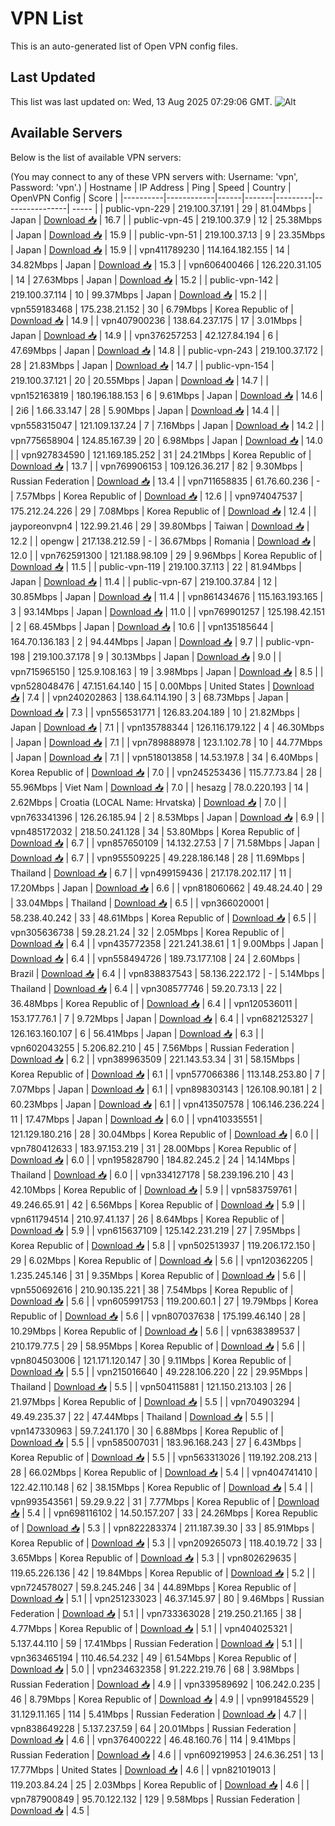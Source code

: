 # VPN List

This is an auto-generated list of Open VPN config files.

## Last Updated

This list was last updated on: Wed, 13 Aug 2025 07:29:06 GMT.
![Alt](https://repobeats.axiom.co/api/embed/186b98318ef1479477931607c1ad7d823f12451f.svg "Repobeats analytics image")

## Available Servers

Below is the list of available VPN servers:

(You may connect to any of these VPN servers with: Username: 'vpn', Password: 'vpn'.)
| Hostname | IP Address | Ping | Speed | Country | OpenVPN Config | Score |
|----------|------------|------|-------|---------|----------------| ----- |
| public-vpn-229 | 219.100.37.191 | 29 | 81.04Mbps | Japan | [Download 📥](./configs/server_0_JP.ovpn) | 16.7 |
| public-vpn-45 | 219.100.37.9 | 12 | 25.38Mbps | Japan | [Download 📥](./configs/server_1_JP.ovpn) | 15.9 |
| public-vpn-51 | 219.100.37.13 | 9 | 23.35Mbps | Japan | [Download 📥](./configs/server_2_JP.ovpn) | 15.9 |
| vpn411789230 | 114.164.182.155 | 14 | 34.82Mbps | Japan | [Download 📥](./configs/server_3_JP.ovpn) | 15.3 |
| vpn606400466 | 126.220.31.105 | 14 | 27.63Mbps | Japan | [Download 📥](./configs/server_4_JP.ovpn) | 15.2 |
| public-vpn-142 | 219.100.37.114 | 10 | 99.37Mbps | Japan | [Download 📥](./configs/server_5_JP.ovpn) | 15.2 |
| vpn559183468 | 175.238.21.152 | 30 | 6.79Mbps | Korea Republic of | [Download 📥](./configs/server_6_KR.ovpn) | 14.9 |
| vpn407900236 | 138.64.237.175 | 17 | 3.01Mbps | Japan | [Download 📥](./configs/server_7_JP.ovpn) | 14.9 |
| vpn376257253 | 42.127.84.194 | 6 | 47.69Mbps | Japan | [Download 📥](./configs/server_8_JP.ovpn) | 14.8 |
| public-vpn-243 | 219.100.37.172 | 28 | 21.83Mbps | Japan | [Download 📥](./configs/server_9_JP.ovpn) | 14.7 |
| public-vpn-154 | 219.100.37.121 | 20 | 20.55Mbps | Japan | [Download 📥](./configs/server_10_JP.ovpn) | 14.7 |
| vpn152163819 | 180.196.188.153 | 6 | 9.61Mbps | Japan | [Download 📥](./configs/server_11_JP.ovpn) | 14.6 |
| 2i6 | 1.66.33.147 | 28 | 5.90Mbps | Japan | [Download 📥](./configs/server_12_JP.ovpn) | 14.4 |
| vpn558315047 | 121.109.137.24 | 7 | 7.16Mbps | Japan | [Download 📥](./configs/server_13_JP.ovpn) | 14.2 |
| vpn775658904 | 124.85.167.39 | 20 | 6.98Mbps | Japan | [Download 📥](./configs/server_14_JP.ovpn) | 14.0 |
| vpn927834590 | 121.169.185.252 | 31 | 24.21Mbps | Korea Republic of | [Download 📥](./configs/server_15_KR.ovpn) | 13.7 |
| vpn769906153 | 109.126.36.217 | 82 | 9.30Mbps | Russian Federation | [Download 📥](./configs/server_16_RU.ovpn) | 13.4 |
| vpn711658835 | 61.76.60.236 | - | 7.57Mbps | Korea Republic of | [Download 📥](./configs/server_17_KR.ovpn) | 12.6 |
| vpn974047537 | 175.212.24.226 | 29 | 7.08Mbps | Korea Republic of | [Download 📥](./configs/server_18_KR.ovpn) | 12.4 |
| jayporeonvpn4 | 122.99.21.46 | 29 | 39.80Mbps | Taiwan | [Download 📥](./configs/server_19_TW.ovpn) | 12.2 |
| opengw | 217.138.212.59 | - | 36.67Mbps | Romania | [Download 📥](./configs/server_20_RO.ovpn) | 12.0 |
| vpn762591300 | 121.188.98.109 | 29 | 9.96Mbps | Korea Republic of | [Download 📥](./configs/server_21_KR.ovpn) | 11.5 |
| public-vpn-119 | 219.100.37.113 | 22 | 81.94Mbps | Japan | [Download 📥](./configs/server_22_JP.ovpn) | 11.4 |
| public-vpn-67 | 219.100.37.84 | 12 | 30.85Mbps | Japan | [Download 📥](./configs/server_23_JP.ovpn) | 11.4 |
| vpn861434676 | 115.163.193.165 | 3 | 93.14Mbps | Japan | [Download 📥](./configs/server_24_JP.ovpn) | 11.0 |
| vpn769901257 | 125.198.42.151 | 2 | 68.45Mbps | Japan | [Download 📥](./configs/server_25_JP.ovpn) | 10.6 |
| vpn135185644 | 164.70.136.183 | 2 | 94.44Mbps | Japan | [Download 📥](./configs/server_26_JP.ovpn) | 9.7 |
| public-vpn-198 | 219.100.37.178 | 9 | 30.13Mbps | Japan | [Download 📥](./configs/server_27_JP.ovpn) | 9.0 |
| vpn715965150 | 125.9.108.163 | 19 | 3.98Mbps | Japan | [Download 📥](./configs/server_28_JP.ovpn) | 8.5 |
| vpn528048476 | 47.151.64.140 | 15 | 0.00Mbps | United States | [Download 📥](./configs/server_29_US.ovpn) | 7.4 |
| vpn240202863 | 138.64.114.190 | 3 | 68.73Mbps | Japan | [Download 📥](./configs/server_30_JP.ovpn) | 7.3 |
| vpn556531771 | 126.83.204.189 | 10 | 21.82Mbps | Japan | [Download 📥](./configs/server_31_JP.ovpn) | 7.1 |
| vpn135788344 | 126.116.179.122 | 4 | 46.30Mbps | Japan | [Download 📥](./configs/server_32_JP.ovpn) | 7.1 |
| vpn789888978 | 123.1.102.78 | 10 | 44.77Mbps | Japan | [Download 📥](./configs/server_33_JP.ovpn) | 7.1 |
| vpn518013858 | 14.53.197.8 | 34 | 6.40Mbps | Korea Republic of | [Download 📥](./configs/server_34_KR.ovpn) | 7.0 |
| vpn245253436 | 115.77.73.84 | 28 | 55.96Mbps | Viet Nam | [Download 📥](./configs/server_35_VN.ovpn) | 7.0 |
| hesazg | 78.0.220.193 | 14 | 2.62Mbps | Croatia (LOCAL Name: Hrvatska) | [Download 📥](./configs/server_36_HR.ovpn) | 7.0 |
| vpn763341396 | 126.26.185.94 | 2 | 8.53Mbps | Japan | [Download 📥](./configs/server_37_JP.ovpn) | 6.9 |
| vpn485172032 | 218.50.241.128 | 34 | 53.80Mbps | Korea Republic of | [Download 📥](./configs/server_38_KR.ovpn) | 6.7 |
| vpn857650109 | 14.132.27.53 | 7 | 71.58Mbps | Japan | [Download 📥](./configs/server_39_JP.ovpn) | 6.7 |
| vpn955509225 | 49.228.186.148 | 28 | 11.69Mbps | Thailand | [Download 📥](./configs/server_40_TH.ovpn) | 6.7 |
| vpn499159436 | 217.178.202.117 | 11 | 17.20Mbps | Japan | [Download 📥](./configs/server_41_JP.ovpn) | 6.6 |
| vpn818060662 | 49.48.24.40 | 29 | 33.04Mbps | Thailand | [Download 📥](./configs/server_42_TH.ovpn) | 6.5 |
| vpn366020001 | 58.238.40.242 | 33 | 48.61Mbps | Korea Republic of | [Download 📥](./configs/server_43_KR.ovpn) | 6.5 |
| vpn305636738 | 59.28.21.24 | 32 | 2.05Mbps | Korea Republic of | [Download 📥](./configs/server_44_KR.ovpn) | 6.4 |
| vpn435772358 | 221.241.38.61 | 1 | 9.00Mbps | Japan | [Download 📥](./configs/server_45_JP.ovpn) | 6.4 |
| vpn558494726 | 189.73.177.108 | 24 | 2.60Mbps | Brazil | [Download 📥](./configs/server_46_BR.ovpn) | 6.4 |
| vpn838837543 | 58.136.222.172 | - | 5.14Mbps | Thailand | [Download 📥](./configs/server_47_TH.ovpn) | 6.4 |
| vpn308577746 | 59.20.73.13 | 22 | 36.48Mbps | Korea Republic of | [Download 📥](./configs/server_48_KR.ovpn) | 6.4 |
| vpn120536011 | 153.177.76.1 | 7 | 9.72Mbps | Japan | [Download 📥](./configs/server_49_JP.ovpn) | 6.4 |
| vpn682125327 | 126.163.160.107 | 6 | 56.41Mbps | Japan | [Download 📥](./configs/server_50_JP.ovpn) | 6.3 |
| vpn602043255 | 5.206.82.210 | 45 | 7.56Mbps | Russian Federation | [Download 📥](./configs/server_51_RU.ovpn) | 6.2 |
| vpn389963509 | 221.143.53.34 | 31 | 58.15Mbps | Korea Republic of | [Download 📥](./configs/server_52_KR.ovpn) | 6.1 |
| vpn577066386 | 113.148.253.80 | 7 | 7.07Mbps | Japan | [Download 📥](./configs/server_53_JP.ovpn) | 6.1 |
| vpn898303143 | 126.108.90.181 | 2 | 60.23Mbps | Japan | [Download 📥](./configs/server_54_JP.ovpn) | 6.1 |
| vpn413507578 | 106.146.236.224 | 11 | 17.47Mbps | Japan | [Download 📥](./configs/server_55_JP.ovpn) | 6.0 |
| vpn410335551 | 121.129.180.216 | 28 | 30.04Mbps | Korea Republic of | [Download 📥](./configs/server_56_KR.ovpn) | 6.0 |
| vpn780412633 | 183.97.153.219 | 31 | 28.00Mbps | Korea Republic of | [Download 📥](./configs/server_57_KR.ovpn) | 6.0 |
| vpn195828790 | 184.82.245.2 | 24 | 14.14Mbps | Thailand | [Download 📥](./configs/server_58_TH.ovpn) | 6.0 |
| vpn334127178 | 58.239.196.210 | 43 | 42.10Mbps | Korea Republic of | [Download 📥](./configs/server_59_KR.ovpn) | 5.9 |
| vpn583759761 | 49.246.65.91 | 42 | 6.56Mbps | Korea Republic of | [Download 📥](./configs/server_60_KR.ovpn) | 5.9 |
| vpn611794514 | 210.97.41.137 | 26 | 8.64Mbps | Korea Republic of | [Download 📥](./configs/server_61_KR.ovpn) | 5.9 |
| vpn615637109 | 125.142.231.219 | 27 | 7.95Mbps | Korea Republic of | [Download 📥](./configs/server_62_KR.ovpn) | 5.8 |
| vpn502513937 | 119.206.172.150 | 29 | 6.02Mbps | Korea Republic of | [Download 📥](./configs/server_63_KR.ovpn) | 5.6 |
| vpn120362205 | 1.235.245.146 | 31 | 9.35Mbps | Korea Republic of | [Download 📥](./configs/server_64_KR.ovpn) | 5.6 |
| vpn550692616 | 210.90.135.221 | 38 | 7.54Mbps | Korea Republic of | [Download 📥](./configs/server_65_KR.ovpn) | 5.6 |
| vpn605991753 | 119.200.60.1 | 27 | 19.79Mbps | Korea Republic of | [Download 📥](./configs/server_66_KR.ovpn) | 5.6 |
| vpn807037638 | 175.199.46.140 | 28 | 10.29Mbps | Korea Republic of | [Download 📥](./configs/server_67_KR.ovpn) | 5.6 |
| vpn638389537 | 210.179.77.5 | 29 | 58.95Mbps | Korea Republic of | [Download 📥](./configs/server_68_KR.ovpn) | 5.6 |
| vpn804503006 | 121.171.120.147 | 30 | 9.11Mbps | Korea Republic of | [Download 📥](./configs/server_69_KR.ovpn) | 5.5 |
| vpn215016640 | 49.228.106.220 | 22 | 29.95Mbps | Thailand | [Download 📥](./configs/server_70_TH.ovpn) | 5.5 |
| vpn504115881 | 121.150.213.103 | 26 | 21.97Mbps | Korea Republic of | [Download 📥](./configs/server_71_KR.ovpn) | 5.5 |
| vpn704903294 | 49.49.235.37 | 22 | 47.44Mbps | Thailand | [Download 📥](./configs/server_72_TH.ovpn) | 5.5 |
| vpn147330963 | 59.7.241.170 | 30 | 6.88Mbps | Korea Republic of | [Download 📥](./configs/server_73_KR.ovpn) | 5.5 |
| vpn585007031 | 183.96.168.243 | 27 | 6.43Mbps | Korea Republic of | [Download 📥](./configs/server_74_KR.ovpn) | 5.5 |
| vpn563313026 | 119.192.208.213 | 28 | 66.02Mbps | Korea Republic of | [Download 📥](./configs/server_75_KR.ovpn) | 5.4 |
| vpn404741410 | 122.42.110.148 | 62 | 38.15Mbps | Korea Republic of | [Download 📥](./configs/server_76_KR.ovpn) | 5.4 |
| vpn993543561 | 59.29.9.22 | 31 | 7.77Mbps | Korea Republic of | [Download 📥](./configs/server_77_KR.ovpn) | 5.4 |
| vpn698116102 | 14.50.157.207 | 33 | 24.26Mbps | Korea Republic of | [Download 📥](./configs/server_78_KR.ovpn) | 5.3 |
| vpn822283374 | 211.187.39.30 | 33 | 85.91Mbps | Korea Republic of | [Download 📥](./configs/server_79_KR.ovpn) | 5.3 |
| vpn209265073 | 118.40.19.72 | 33 | 3.65Mbps | Korea Republic of | [Download 📥](./configs/server_80_KR.ovpn) | 5.3 |
| vpn802629635 | 119.65.226.136 | 42 | 19.84Mbps | Korea Republic of | [Download 📥](./configs/server_81_KR.ovpn) | 5.2 |
| vpn724578027 | 59.8.245.246 | 34 | 44.89Mbps | Korea Republic of | [Download 📥](./configs/server_82_KR.ovpn) | 5.1 |
| vpn251233023 | 46.37.145.97 | 80 | 9.46Mbps | Russian Federation | [Download 📥](./configs/server_83_RU.ovpn) | 5.1 |
| vpn733363028 | 219.250.21.165 | 38 | 4.77Mbps | Korea Republic of | [Download 📥](./configs/server_84_KR.ovpn) | 5.1 |
| vpn404025321 | 5.137.44.110 | 59 | 17.41Mbps | Russian Federation | [Download 📥](./configs/server_85_RU.ovpn) | 5.1 |
| vpn363465194 | 110.46.54.232 | 49 | 61.54Mbps | Korea Republic of | [Download 📥](./configs/server_86_KR.ovpn) | 5.0 |
| vpn234632358 | 91.222.219.76 | 68 | 3.98Mbps | Russian Federation | [Download 📥](./configs/server_87_RU.ovpn) | 4.9 |
| vpn339589692 | 106.242.0.235 | 46 | 8.79Mbps | Korea Republic of | [Download 📥](./configs/server_88_KR.ovpn) | 4.9 |
| vpn991845529 | 31.129.11.165 | 114 | 5.41Mbps | Russian Federation | [Download 📥](./configs/server_89_RU.ovpn) | 4.7 |
| vpn838649228 | 5.137.237.59 | 64 | 20.01Mbps | Russian Federation | [Download 📥](./configs/server_90_RU.ovpn) | 4.6 |
| vpn376400222 | 46.48.160.76 | 114 | 9.41Mbps | Russian Federation | [Download 📥](./configs/server_91_RU.ovpn) | 4.6 |
| vpn609219953 | 24.6.36.251 | 13 | 17.77Mbps | United States | [Download 📥](./configs/server_92_US.ovpn) | 4.6 |
| vpn821019013 | 119.203.84.24 | 25 | 2.03Mbps | Korea Republic of | [Download 📥](./configs/server_93_KR.ovpn) | 4.6 |
| vpn787900849 | 95.70.122.132 | 129 | 9.58Mbps | Russian Federation | [Download 📥](./configs/server_94_RU.ovpn) | 4.5 |
